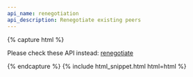 ```yaml
---
api_name: renegotiation
api_description: Renegotiate existing peers
---
```


{% capture html %}

<section>
    <p>Please check these API instead: <a href="/docs/renegotiate/">renegotiate</a></p>
</section>

{% endcapture %}
{% include html_snippet.html html=html %}
